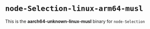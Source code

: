 # `node-Selection-linux-arm64-musl`

This is the **aarch64-unknown-linux-musl** binary for `node-Selection`
